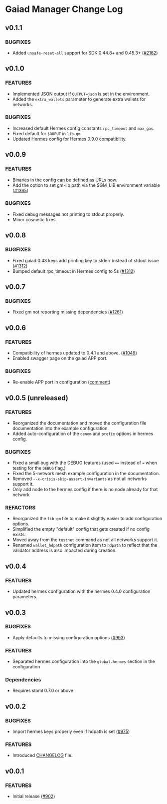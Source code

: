 # Gaiad Manager Change Log

## v0.1.1

### BUGFIXES

- Added `unsafe-reset-all` support for SDK 0.44.8+ and 0.45.3+ ([#2162])


[#2162]: https://github.com/informalsystems/ibc-rs/issues/2162

## v0.1.0

### FEATURES
- Implemented JSON output if `OUTPUT=json` is set in the environment.
- Added the `extra_wallets` parameter to generate extra wallets for networks.

### BUGFIXES
- Increased default Hermes config constants `rpc_timeout` and `max_gas`.
- Fixed default for `$OUPUT` in `lib-gm`.
- Updated Hermes config for Hermes 0.9.0 compatibility.

## v0.0.9

### FEATURES
- Binaries in the config can be defined as URLs now.
- Add the option to set gm-lib path via the $GM_LIB environment variable ([#1365])

### BUGFIXES
- Fixed debug messages not printing to stdout properly.
- Minor cosmetic fixes.

## v0.0.8

### BUGFIXES
- Fixed gaiad 0.43 keys add printing key to stderr instead of stdout issue ([#1312])
- Bumped default rpc_timeout in Hermes config to 5s ([#1312])

[#1312]: https://github.com/informalsystems/ibc-rs/issues/1312
[#1365]: https://github.com/informalsystems/ibc-rs/issues/1365

## v0.0.7

### BUGFIXES
- Fixed gm not reporting missing dependencies ([#1261])

[#1261]: https://github.com/informalsystems/ibc-rs/issues/1261

## v0.0.6

### FEATURES
- Compatibility of hermes updated to 0.4.1 and above. ([#1049])
- Enabled swagger page on the gaiad APP port.

### BUGFIXES
- Re-enable APP port in configuration ([comment](https://github.com/informalsystems/ibc-rs/pull/1051#issuecomment-856024919))

[#1049]: https://github.com/informalsystems/ibc-rs/issues/1049

## v0.0.5 (unreleased)

### FEATURES
- Reorganized the documentation and moved the configuration file documentation into the example configuration.
- Added auto-configuration of the `denom` and `prefix` options in hermes config.

### BUGFIXES
- Fixed a small bug with the DEBUG features (used `==` instead of `=` when testing for the `DEBUG` flag.)
- Fixed the 5-network mesh example configuration in the documentation.
- Removed `--x-crisis-skip-assert-invariants` as not all networks support it.
- Only add node to the hermes config if there is no node already for that network

### REFACTORS
- Reorganized the `lib-gm` file to make it slightly easier to add configuration options.
- Simplified the empty "default" config that gets created if no config exists.
- Moved away from the `testnet` command as not all networks support it.
- Renamed `wallet_hdpath` configuration item to `hdpath` to reflect that the validator address is also impacted during
  creation.

## v0.0.4

### FEATURES
- Updated hermes configuration with the hermes 0.4.0 configuration parameters.

## v0.0.3

### BUGFIXES
- Apply defaults to missing configuration options ([#993])

### FEATURES
- Separated hermes configuration into the `global.hermes` section in the configuration

### Dependencies
- Requires stoml 0.7.0 or above

[#993]: https://github.com/informalsystems/ibc-rs/issues/993

## v0.0.2

### BUGFIXES
- Import hermes keys properly even if hdpath is set ([#975])

### FEATURES
- Introduced [CHANGELOG](https://github.com/informalsystems/ibc-rs/blob/master/scripts/gm/CHANGELOG.md) file.

[#975]: https://github.com/informalsystems/ibc-rs/issues/975

## v0.0.1

### FEATURES
- Initial release ([#902])

[#902]: https://github.com/informalsystems/ibc-rs/issues/902

